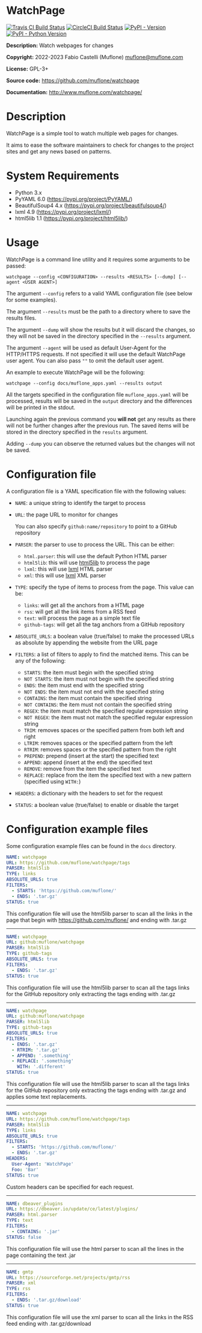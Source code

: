 # WatchPage

[![Travis CI Build Status](https://img.shields.io/travis/com/muflone/watchpage/master.svg)](https://www.travis-ci.com/github/muflone/watchpage)
[![CircleCI Build Status](https://img.shields.io/circleci/project/github/muflone/watchpage/master.svg)](https://circleci.com/gh/muflone/watchpage)
[![PyPI - Version](https://img.shields.io/pypi/v/WatchPage.svg)](https://pypi.org/project/WatchPage/)
[![PyPI - Python Version](https://img.shields.io/pypi/pyversions/WatchPage.svg)](https://pypi.org/project/WatchPage/)

**Description:** Watch webpages for changes

**Copyright:** 2022-2023 Fabio Castelli (Muflone) <muflone@muflone.com>

**License:** GPL-3+

**Source code:** https://github.com/muflone/watchpage

**Documentation:** http://www.muflone.com/watchpage/

# Description

WatchPage is a simple tool to watch multiple web pages for changes.

It aims to ease the software maintainers to check for changes to the project
sites and get any news based on patterns.

# System Requirements

* Python 3.x
* PyYAML 6.0 (https://pypi.org/project/PyYAML/)
* BeautifulSoup4 4.x (https://pypi.org/project/beautifulsoup4/)
* lxml 4.9 (https://pypi.org/project/lxml/)
* html5lib 1.1 (https://pypi.org/project/html5lib/)

# Usage

WatchPage is a command line utility and it requires some arguments to be passed:

`watchpage --config <CONFIGURATION> --results <RESULTS> [--dump] [--agent <USER AGENT>]`

The argument `--config` refers to a valid YAML configuration file
(see below for some examples).

The argument `--results` must be the path to a directory where to save the
results files.

The argument `--dump` will show the results but it will discard the changes, so
they will not be saved in the directory specified in the `--results` argument.

The argument `--agent` will be used as default User-Agent for the HTTP/HTTPS 
requests. If not specified it will use the default WatchPage user agent.
You can also pass `""` to omit the default user agent.

An example to execute WatchPage will be the following:

`watchpage --config docs/muflone_apps.yaml --results output`

All the targets specified in the configuration file `muflone_apps.yaml` will be
processed, results will be saved in the `output` directory and the differences
will be printed in the stdout.

Launching again the previous command you **will not** get any results as there
will not be further changes after the previous run.
The saved items will be stored in the directory specified in the `results`
argument.

Adding `--dump` you can observe the returned values but the changes will not be
saved.

# Configuration file

A configuration file is a YAML specification file with the following values:

- `NAME`: a unique string to identify the target to process
- `URL`: the page URL to monitor for changes

  You can also specify `github:name/repository` to point to a GitHub repository
- `PARSER`: the parser to use to process the URL. This can be either:
  - `html.parser`: this will use the default Python HTML parser
  - `html5lib`: this will use [html5lib](https://pypi.org/project/html5lib/) to
    process the page
  - `lxml`: this will use [lxml](https://lxml.de/) HTML parser
  - `xml`: this will use [lxml](https://lxml.de/) XML parser
- `TYPE`: specify the type of items to process from the page. This value can be:
  - `links`: will get all the anchors from a HTML page
  - `rss`: will get all the link items from a RSS feed
  - `text`: will process the page as a simple text file
  - `github-tags`: will get all the tag anchors from a GitHub repository
- `ABSOLUTE_URLS`: a boolean value (true/false) to make the processed URLs as
  absolute by appending the website from the URL page
- `FILTERS`: a list of filters to apply to find the matched items. This can be
  any of the following:
  - `STARTS`: the item must begin with the specified string
  - `NOT STARTS`: the item must not begin with the specified string
  - `ENDS`: the item must end with the specified string
  - `NOT ENDS`: the item must not end with the specified string
  - `CONTAINS`: the item must contain the specified string
  - `NOT CONTAINS`: the item must not contain the specified string
  - `REGEX`: the item must match the specified regular expression string
  - `NOT REGEX`: the item must not match the specified regular expression string
  - `TRIM`: removes spaces or the specified pattern from both left and right
  - `LTRIM`: removes spaces or the specified pattern from the left
  - `RTRIM`: removes spaces or the specified pattern from the right
  - `PREPEND`: prepend (insert at the start) the specified text
  - `APPEND`: append (insert at the end) the specified text
  - `REMOVE`: remove from the item the specified text
  - `REPLACE`: replace from the item the specified text with a new pattern
    (specified using `WITH:`)
- `HEADERS`: a dictionary with the headers to set for the request
- `STATUS`: a boolean value (true/false) to enable or disable the target

# Configuration example files

Some configuration example files can be found in the `docs` directory.

```yaml
NAME: watchpage
URL: https://github.com/muflone/watchpage/tags
PARSER: html5lib
TYPE: links
ABSOLUTE_URLS: true
FILTERS:
  - STARTS: 'https://github.com/muflone/'
  - ENDS: '.tar.gz'
STATUS: true
```

This configuration file will use the html5lib parser to scan all the links in
the page that begin with https://github.com/muflone/ and ending with .tar.gz

---
```yaml
NAME: watchpage
URL: github:muflone/watchpage
PARSER: html5lib
TYPE: github-tags
ABSOLUTE_URLS: true
FILTERS:
  - ENDS: '.tar.gz'
STATUS: true
```

This configuration file will use the html5lib parser to scan all the tags links
for the GitHub repository only extracting the tags ending with .tar.gz

---
```yaml
NAME: watchpage
URL: github:muflone/watchpage
PARSER: html5lib
TYPE: github-tags
ABSOLUTE_URLS: true
FILTERS:
  - ENDS: '.tar.gz'
  - RTRIM: '.tar.gz'
  - APPEND: '.something'
  - REPLACE: '.something'
    WITH: '.different'
STATUS: true
```

This configuration file will use the html5lib parser to scan all the tags links
for the GitHub repository only extracting the tags ending with .tar.gz and
applies some text replacements.

---
```yaml
NAME: watchpage
URL: https://github.com/muflone/watchpage/tags
PARSER: html5lib
TYPE: links
ABSOLUTE_URLS: true
FILTERS:
  - STARTS: 'https://github.com/muflone/'
  - ENDS: '.tar.gz'
HEADERS:
  User-Agent: 'WatchPage'
  Foo: 'Bar'
STATUS: true
```

Custom headers can be specified for each request.

---
```yaml
NAME: dbeaver_plugins
URL: https://dbeaver.io/update/ce/latest/plugins/
PARSER: html.parser
TYPE: text
FILTERS:
  - CONTAINS: '.jar'
STATUS: false
```

This configuration file will use the html parser to scan all the lines in the
page containing the text .jar

---
```yaml
NAME: gmtp
URL: https://sourceforge.net/projects/gmtp/rss
PARSER: xml
TYPE: rss
FILTERS:
  - ENDS: '.tar.gz/download'
STATUS: true
```

This configuration file will use the xml parser to scan all the links in the
RSS feed ending with .tar.gz/download
